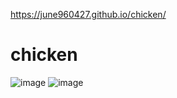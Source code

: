 https://june960427.github.io/chicken/
# chicken
![image](https://github.com/user-attachments/assets/a902acd0-6eea-4ede-a165-d14af7b05a94)
![image](https://github.com/user-attachments/assets/55ce75dc-65b3-4f82-8138-349fbb0c1b26)

